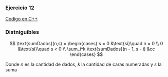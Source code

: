 ### Ejercicio 12

[Codigo en C++](../../Codigo/Ej_12.cpp)

### Distniguibles
$$
\text{sumDados}(n,s) = \begin{cases}
s = 0 &\text{si}\quad n = 0 \\
0 &\text{si}\quad s < 0 \\
\sum_i^k \text{sumDados}(n - 1, s - i) &cc
\end{cases}
$$

Donde $n$ es la cantidad de dados, $k$ la cantidad de caras numeradas y $s$ la suma
